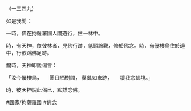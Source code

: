 （一三四九）

如是我聞：

一時，佛在拘薩羅國人間遊行，住一林中。

時，有天神，依彼林者，見佛行跡，低頭諦觀，修於佛念。時，有優樓鳥住於道中，行欲蹈佛足跡。

爾時，天神即說偈言：

「汝今優樓鳥，　　團目栖樹間，
莫亂如來跡，　　壞我念佛境。」

時，彼天神說此偈已，默然念佛。

#國家/拘薩羅國
#佛念
